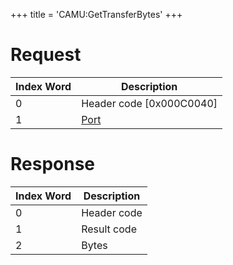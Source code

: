 +++
title = 'CAMU:GetTransferBytes'
+++

# Request

| Index Word | Description                             |
|------------|-----------------------------------------|
| 0          | Header code \[0x000C0040\]              |
| 1          | [Port](Camera_Services#port "wikilink") |

# Response

| Index Word | Description |
|------------|-------------|
| 0          | Header code |
| 1          | Result code |
| 2          | Bytes       |
